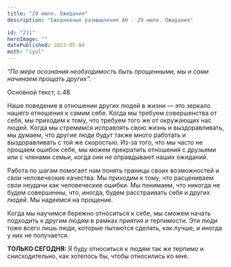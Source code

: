 ```yaml
---
title: "29 июля. Ожидания"
description: "Ежедневные размышления АН - 29 июля. Ожидания"

id: "211"
heroImage: ""
datePublished: 2023-05-04
moth: "iyul"
---
```


_“По мере осознания необходимость быть прощенными, мы и сами начинаем прощать
других”._

Основной текст, с.48

Наше поведение в отношении других людей в жизни — это зеркало нашего отношения
к самим себе. Когда мы требуем совершенства от себя, мы приходим к тому, что
требуем того же от окружающих нас людей. Когда мы стремимся исправлять свою
жизнь и выздоравливать, мы думаем, что другие люди будут также много работать
и выздоравливать с той же скоростью. Из-за того, что мы часто не прощаем
ошибок себе, мы можем прекратить отношения с друзьями или с членами семьи,
когда они не оправдывают наших ожиданий.

Работа по шагам помогает нам понять границы своих возможностей и свои
человеческие качества. Мы приходим к тому, что расцениваем свои неудачи как
человеческие ошибки. Мы понимаем, что никогда не будем совершенны, что,
иногда, будем расстраивать себя и других людей. Мы надеемся на прощение.

Когда мы научимся бережно относиться к себе, мы сможем начать подходить к
другим людям в рамках приятия и терпимости. Эти люди тоже всего лишь люди,
которые пытаются сделать, как лучше, и иногда у них не получается.

**ТОЛЬКО СЕГОДНЯ:** Я буду относиться к людям так же терпимо и снисходительно,
как хотелось бы, чтобы относились ко мне.
